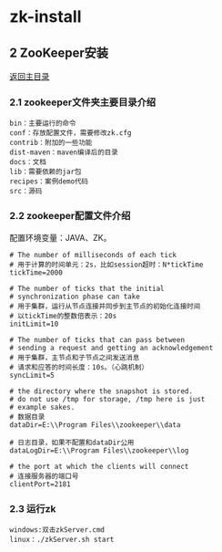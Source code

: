 # zk-install

## 2  ZooKeeper安装
[返回主目录](../README.md)

### 2.1 zookeeper文件夹主要目录介绍

    bin：主要运行的命令
    conf：存放配置文件，需要修改zk.cfg
    contrib：附加的一些功能
    dist-maven：maven编译后的目录
    docs：文档
    lib：需要依赖的jar包
    recipes：案例demo代码
    src：源码

### 2.2 zookeeper配置文件介绍
配置环境变量：JAVA、ZK。

    # The number of milliseconds of each tick
    # 用于计算的时间单元：2s，比如session超时：N*tickTime
    tickTime=2000
    
    # The number of ticks that the initial 
    # synchronization phase can take
    # 用于集群，运行从节点连接并同步到主节点的初始化连接时间
    # 以tickTime的整数倍表示：20s
    initLimit=10
    
    # The number of ticks that can pass between 
    # sending a request and getting an acknowledgement
    # 用于集群，主节点和子节点之间发送消息
    # 请求和应答的时间长度：10s。（心跳机制）
    syncLimit=5
    
    # the directory where the snapshot is stored.
    # do not use /tmp for storage, /tmp here is just 
    # example sakes.
    # 数据目录
    dataDir=E:\\Program Files\\zookeeper\\data
    
    # 日志目录，如果不配置和dataDir公用
    dataLogDir=E:\\Program Files\\zookeeper\\log
    
    # the port at which the clients will connect
    # 连接服务器的端口号
    clientPort=2181


### 2.3 运行zk   
    windows:双击zkServer.cmd
    linux：./zkServer.sh start
    
